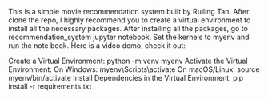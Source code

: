 This is a simple movie recommendation system built by Ruiling Tan. After clone the repo, I highly recommend you to create a virtual environment to install all the necessary packages. After installing all the packages, go to recommendation_system jupyter notebook. Set the kernels to myenv and run the note book.
Here is a video demo, check it out:


Create a Virtual Environment:
   python -m venv myenv
Activate the Virtual Environment:
   On Windows:
   myenv\Scripts\activate
   On macOS/Linux:
   source myenv/bin/activate
Install Dependencies in the Virtual Environment:
   pip install -r requirements.txt

